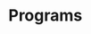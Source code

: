 # Programs

































































































































































































































